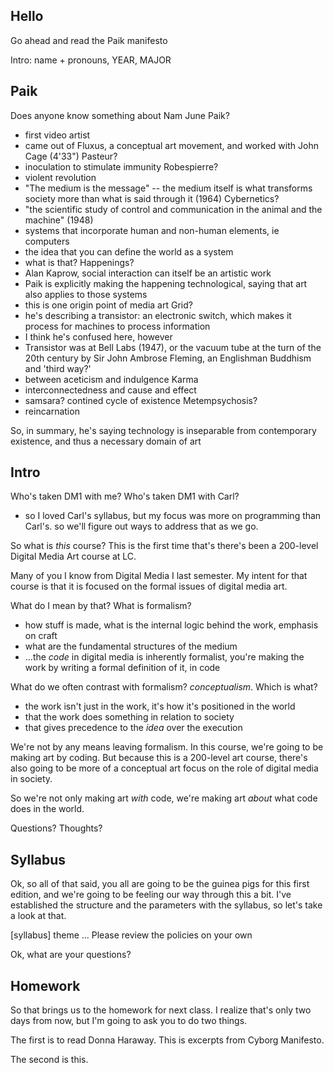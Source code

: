 <!--## Prep
- print survey
- print syllabus
- print Paik
-->
## Hello
Go ahead and read the Paik manifesto

Intro: name + pronouns, YEAR, MAJOR


## Paik
Does anyone know something about Nam June Paik?

- first video artist
- came out of Fluxus, a conceptual art movement, and worked with John Cage (4'33")
Pasteur?
- inoculation to stimulate immunity
Robespierre?
- violent revolution
- "The medium is the message" -- the medium itself is what transforms society more than what is said through it (1964)
Cybernetics?
- "the scientific study of control and communication in the animal and the machine" (1948)
- systems that incorporate human and non-human elements, ie computers
- the idea that you can define the world as a system
- what is that?
Happenings?
- Alan Kaprow, social interaction can itself be an artistic work
- Paik is explicitly making the happening technological, saying that art also applies to those systems
- this is one origin point of media art
Grid?
- he's describing a transistor: an electronic switch, which makes it process for machines to process information
- I think he's confused here, however
- Transistor was at Bell Labs (1947), or the vacuum tube at the turn of the 20th century by Sir John Ambrose Fleming, an Englishman
Buddhism and 'third way?'
- between aceticism and indulgence
Karma
- interconnectedness and cause and effect
- samsara? contined cycle of existence
Metempsychosis?
- reincarnation

So, in summary, he's saying technology is inseparable from contemporary existence, and thus a necessary domain of art



## Intro

Who's taken DM1 with me?
Who's taken DM1 with Carl?

- so I loved Carl's syllabus, but my focus was more on programming than Carl's. so we'll figure out ways to address that as we go.


So what is _this_ course? This is the first time that's there's been a 200-level Digital Media Art course at LC.

Many of you I know from Digital Media I last semester. My intent for that course is that it is focused on the formal issues of digital media art.

What do I mean by that? What is formalism?

- how stuff is made, what is the internal logic behind the work, emphasis on craft
- what are the fundamental structures of the medium
- ...the _code_ in digital media is inherently formalist, you're making the work by writing a formal definition of it, in code

What do we often contrast with formalism? _conceptualism_. Which is what?

- the work isn't just in the work, it's how it's positioned in the world
- that the work does something in relation to society
- that gives precedence to the _idea_ over the execution


We're not by any means leaving formalism. In this course, we're going to be making art by coding. But because this is a 200-level art course, there's also going to be more of a conceptual art focus on the role of digital media in society.

So we're not only making art _with_ code, we're making art _about_ what code does in the world.

Questions? Thoughts?



## Syllabus

Ok, so all of that said, you all are going to be the guinea pigs for this first edition, and we're going to be feeling our way through this a bit. I've established the structure and the parameters with the syllabus, so let's take a look at that.

[syllabus] theme ...
Please review the policies on your own

Ok, what are your questions?



## Homework

So that brings us to the homework for next class. I realize that's only two days from now, but I'm going to ask you to do two things.

The first is to read Donna Haraway. This is excerpts from Cyborg Manifesto.

The second is this.
